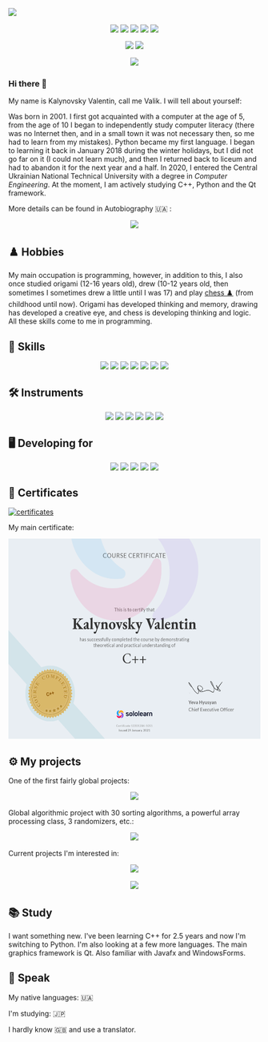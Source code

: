 ![](https://github.com/Nakama3942/Nakama3942/blob/main/assets/wallpaperflare.com_wallpaper1.jpg)

<p align='center'>
    <a href="https://www.sololearn.com/profile/12201206">
        <img height=30 src="https://img.shields.io/badge/-Solo%20Learn-1ABC9C?logo=sololearn&logoColor=white&logoWidth=30&style=for-the-badge"/></a>
    <a href="https://www.codewars.com/users/Nakama3942">
        <img height=30 src="https://img.shields.io/badge/-CodeWars-B1361E?logo=codewars&logoColor=white&logoWidth=30&style=for-the-badge"/></a>
    <a href="https://discord.gg/pWTVBVtbW4">
        <img height=30 src="https://img.shields.io/badge/-Discord-5865F2?logo=discord&logoColor=white&logoWidth=30&style=for-the-badge"/></a>
    <a href="https://t.me/nakama3942">
        <img height=30 src="https://img.shields.io/badge/-Telegram-26A5E4?logo=telegram&logoColor=white&logoWidth=30&style=for-the-badge"/></a>
    <a href="https://twitter.com/Nakama3942">
        <img height=30 src="https://img.shields.io/badge/-Twitter-1DA1F2?logo=twitter&logoColor=white&logoWidth=30&style=for-the-badge"/></a>
</p>
<p align='center'>
    <a href="https://github-readme-stats.vercel.app/api?username=nakama3942&show_icons=true&count_private=true&theme=merko">
        <img height=150 src="https://github-readme-stats.vercel.app/api?username=nakama3942&show_icons=true&count_private=true&theme=merko"/></a>
    <a href="https://github.com/nakama3942/github-readme-stats">
        <img height=150 src="https://github-readme-stats.vercel.app/api/top-langs/?username=nakama3942&layout=compact&theme=merko"/></a>
</p>
<p align='center'>
    <a href="https://wakatime.com/@nakama3942">
        <img height=500 src="https://github-readme-stats.vercel.app/api/wakatime?username=@nakama3942&layout=compact&theme=merko"/></a>
</p>

### Hi there 👋

My name is Kalynovsky Valentin, call me Valik. I will tell about yourself:

Was born in 2001. I first got acquainted with a computer at the age of 5, from the age of 10 I began to independently study computer literacy (there was no Internet then, and in a small town it was not necessary then, so me had to learn from my mistakes). Python became my first language. I began to learning it back in January 2018 during the winter holidays, but I did not go far on it (I could not learn much), and then I returned back to liceum and had to abandon it for the next year and a half. In 2020, I entered the Central Ukrainian National Technical University with a degree in _Computer Engineering_. At the moment, I am actively studying C++, Python and the Qt framework.

More details can be found in Autobiography 🇺🇦 :

<p align='center'>
    <a href="https://github.com/Nakama3942/Nakama3942/blob/main/AUTOBIOGRAPHY.md">
        <img height=50 src="https://img.shields.io/badge/-AUTOBIOGRAPHY-gold?&style=for-the-badge"/></a>
</p>

## ♟️ Hobbies

My main occupation is programming, however, in addition to this, I also once studied origami (12-16 years old), drew (10-12 years old, then sometimes I sometimes drew a little until I was 17) and play [chess ♟️](https://www.chess.com/member/nakama3942) (from childhood until now). Origami has developed thinking and memory, drawing has developed a creative eye, and chess is developing thinking and logic. All these skills come to me in programming.

## 🧠 Skills

<p align='center'>
    <img height=30 src="https://img.shields.io/badge/-C-A8B9CC?logo=c&logoColor=black&logoWidth=30&style=for-the-badge"/>
    <img height=30 src="https://img.shields.io/badge/-C%2B%2B-00599C?logo=cplusplus&logoColor=white&logoWidth=30&style=for-the-badge"/>
    <img height=30 src="https://img.shields.io/badge/-C%23-512BD4?logo=dotnet&logoColor=white&logoWidth=30&style=for-the-badge"/>
    <img height=30 src="https://img.shields.io/badge/-Kotlin-7F52FF?logo=kotlin&logoColor=white&logoWidth=30&style=for-the-badge"/>
    <img height=30 src="https://img.shields.io/badge/-Python-3776AB?logo=python&logoColor=white&logoWidth=30&style=for-the-badge"/>
    <img height=30 src="https://img.shields.io/badge/-HTML-E34F26?logo=html5&logoColor=white&logoWidth=30&style=for-the-badge"/>
    <img height=30 src="https://img.shields.io/badge/-Markdown-000000?logo=markdown&logoColor=white&logoWidth=30&style=for-the-badge"/>
</p>

## 🛠️ Instruments

<p align='center'>
    <img height=30 src="https://img.shields.io/badge/-PyCharm-000000?logo=pycharm&logoColor=white&logoWidth=30&style=for-the-badge"/>
    <img height=30 src="https://img.shields.io/badge/-CLion-000000?logo=clion&logoColor=white&logoWidth=30&style=for-the-badge"/>
    <img height=30 src="https://img.shields.io/badge/-Qt-41CD52?logo=qt&logoColor=black&logoWidth=30&style=for-the-badge"/>
    <img height=30 src="https://img.shields.io/badge/-Atom-66595C?logo=atom&logoColor=white&logoWidth=30&style=for-the-badge"/>
    <img height=30 src="https://img.shields.io/badge/-VS%20Code-007ACC?logo=visualstudiocode&logoColor=white&logoWidth=30&style=for-the-badge"/>
    <img height=30 src="https://img.shields.io/badge/-LibreOffice-18A303?logo=libreoffice&logoColor=black&logoWidth=30&style=for-the-badge"/>
</p>

## 🖥️ Developing for

<p align='center'>
    <img height=30 src="https://img.shields.io/badge/-Windows-0078D6?logo=windows&logoColor=white&logoWidth=30&style=for-the-badge"/>
    <img height=30 src="https://img.shields.io/badge/-Linux-FCC624?logo=linux&logoColor=black&logoWidth=30&style=for-the-badge"/>
    <img height=30 src="https://img.shields.io/badge/-KDE-1D99F3?logo=kde&logoColor=white&logoWidth=30&style=for-the-badge"/>
    <img height=30 src="https://img.shields.io/badge/-Bash-4EAA25?logo=gnubash&logoColor=black&logoWidth=30&style=for-the-badge"/>
    <img height=30 src="https://img.shields.io/badge/-PyPi-3775A9?logo=pypi&logoColor=white&logoWidth=30&style=for-the-badge"/>
</p>

## 🧾 Certificates

[![certificates](https://img.shields.io/badge/All%20my-certificates-gold)](https://github.com/Nakama3942/Nakama3942/blob/main/CERTIFICATES.md)

My main certificate:
<p align='center'>
    <img height=400 src="https://github.com/Nakama3942/Nakama3942/blob/main/assets/cert-12201206-1051.png"/>
</p>

## ⚙️ My projects

One of the first fairly global projects:

<p align='center'>
    <a href="https://github.com/Nakama3942/NotePad">
        <img height=150 src="https://github-readme-stats.vercel.app/api/pin/?username=nakama3942&repo=NotePad&show_owner=true&theme=merko"/></a>
</p>

Global algorithmic project with 30 sorting algorithms, a powerful array processing class, 3 randomizers, etc.:

<p align='center'>
    <a href="https://github.com/Nakama3942/ALGOR">
        <img height=150 src="https://github-readme-stats.vercel.app/api/pin/?username=nakama3942&repo=ALGOR&show_owner=true&theme=merko"/></a>
</p>

Current projects I'm interested in:

<p align='center'>
    <a href="https://github.com/Nakama3942/ScanPort">
        <img height=150 src="https://github-readme-stats.vercel.app/api/pin/?username=nakama3942&repo=ScanPort&show_owner=true&theme=merko"/></a>
</p>
<p align='center'>
    <a href="https://github.com/Nakama3942/KeyLogger">
        <img height=150 src="https://github-readme-stats.vercel.app/api/pin/?username=nakama3942&repo=KeyLogger&show_owner=true&theme=merko"/></a>
</p>

## 📚 Study

I want something new. I've been learning C++ for 2.5 years and now I'm switching to Python. I'm also looking at a few more languages. The main graphics framework is Qt. Also familiar with Javafx and WindowsForms.

## 👅 Speak

My native languages: 🇺🇦

I'm studying: 🇯🇵

I hardly know 🇬🇧 and use a translator.
